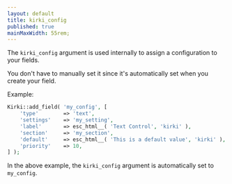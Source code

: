 ```yaml
---
layout: default
title: kirki_config
published: true
mainMaxWidth: 55rem;
---
```



The `kirki_config` argument is used internally to assign a configuration to your fields.

You don't have to manually set it since it's automatically set when you create your field.

Example:

```php
Kirki::add_field( 'my_config', [
    'type'        => 'text',
    'settings'    => 'my_setting',
    'label'       => esc_html__( 'Text Control', 'kirki' ),
    'section'     => 'my_section',
    'default'     => esc_html__( 'This is a default value', 'kirki' ),
    'priority'    => 10,
] );
```

In the above example, the `kirki_config` argument is automatically set to `my_config`.
